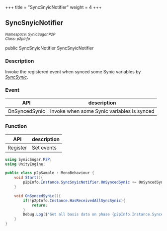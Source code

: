 +++
title = "SyncSnyicNotifier"
weight = 4
+++
## SyncSnyicNotifier
<small>*Namespace: SynicSugar.P2P* <br>
*Class: p2pInfo* </small>

public SyncSnyicNotifier SyncSnyicNotifier


### Description
Invoke the registered event when synced some Synic variables by *[SyncSynic](../../SynicSugar.P2P/ConnectHub/syncsynic)*.<br>

### Event
| API | description |
|---|---|
| OnSyncedSynic | Invoke when some Synic variables is synced |


### Function
| API | description |
|---|---|
| Register | Set events |


```cs
using SynicSugar.P2P;
using UnityEngine;

public class p2pSample : MonoBehaviour {
    void Start(){
        p2pInfo.Instance.SyncSnyicNotifier.OnSyncedSynic += OnSyncedSynic;
    }

    void OnSyncedSynic(){
        if(!p2pInfo.Instance.HasReceivedAllSyncSynic){
            return;
        }
        Debug.Log($"Get all basis data on phase {p2pInfo.Instance.SyncedSynicPhase}");
    }
}
```